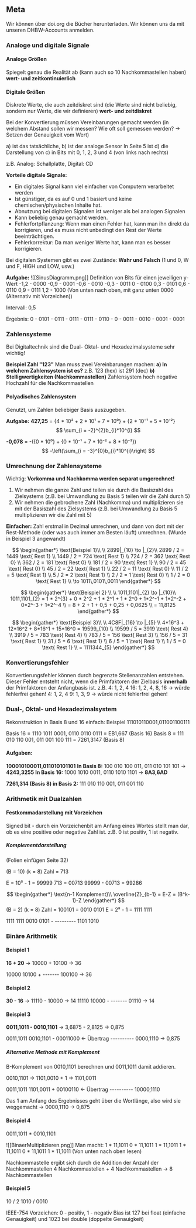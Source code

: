 ## Meta
Wir können über doi.org die Bücher herunterladen. Wir können uns da mit unseren DHBW-Accounts anmelden.

### Analoge und digitale Signale
#### Analoge Größen 
Spiegelt genau die Realität ab (kann auch so 10 Nachkommastellen haben) **wert- und zeitkontinuierlich**
#### Digitale Größen 
Diskrete Werte, die auch zeitdiskret sind (die Werte sind nicht beliebig, sondern nur Werte, die wir definieren) **wert- und zeitdiskret**

Bei der Konvertierung müssen Vereinbarungen gemacht werden (in welchem Abstand sollen wir messen? Wie oft soll gemessen werden? -> Setzen der Genauigkeit vom Wert)

a) ist das tatsächliche, b) ist der analoge Sensor
In Seite 5 ist d) die Darstellung von c) in Bits mit 0, 1, 2, 3 und 4 (von links nach rechts)

z.B. Analog: Schallplatte, Digital: CD

**Vorteile digitale Signale:**
- Ein digitales Signal kann viel einfacher von Computern verarbeitet werden
- Ist günstiger, da es auf 0 und 1 basiert und keine chemischen/physischen Inhalte hat.
- Abnutzung bei digitalen Signalen ist weniger als bei analogen Signalen
- Kann beliebig genau gemacht werden.
- Fehlerfortpflanzung: Wenn man einen Fehler hat, kann man ihn direkt da korrigieren, und es muss nicht unbedingt den Rest der Werte beeinträchtigen.
- Fehlerkorrektur: Da man weniger Werte hat, kann man es besser korrigieren.

Bei digitalen Systemen gibt es zwei Zustände: **Wahr und Falsch** (1 und 0, W und F, HIGH und LOW, usw.)

**Aufgabe:**
![[SinusDiagramm.png]]
Definition von Bits für einen jeweiligen y-Wert
-1,2 - 0000
-0,9 - 0001
-0,6 - 0010
-0,3 - 0011
0 - 0100
0,3 - 0101
0,6 - 0110
0,9 - 0111
1,2 - 1000
(Von unten nach oben, mit ganz unten 0000 (Alternativ mit Vorzeichen))

Intervall: 0,5

Ergebnis: 
0 - 0101 - 0111 - 0111 - 0111 - 0110 - 0 - 0011 - 0010 - 0001 - 0001

### Zahlensysteme
Bei Digitaltechnik sind die Dual- Oktal- und Hexadezimalsysteme sehr wichtig!

**Beispiel Zahl "123"**
Man muss zwei Vereinbarungen machen:
**a) In welchem Zahlensystem ist es?**
z.B. 123 (hex) ist 291 (dec)
**b) Stelligwertigkeiten (Nachkommastellen)**
Zahlensystem hoch negative Hochzahl für die Nachkommastellen
#### Polyadisches Zahlensystem
Genutzt, um Zahlen beliebiger Basis auszugeben.

**Aufgabe:**
**427,25** 
\= {4 \* 10² + 2 \* 10¹ + 7 \* 10⁰} + {2 \* 10⁻¹ + 5 \* 10⁻²}
$$
\sum_{i = -2}^{2}b_{i}*10^{i}
$$

**-0,078**
\= -({0 \* 10⁰} + {0 \* 10⁻¹ + 7 \* 10⁻² + 8 \* 10⁻³})
$$
-\left(\sum_{i = -3}^{0}b_{i}*10^{i}\right)
$$
### Umrechnung der Zahlensysteme
Wichtig: 
**Vorkomma und Nachkomma werden separat umgerechnet!**

1. Wir nehmen die ganze Zahl und teilen sie durch die Basiszahl des Zielsystems (z.B. bei Umwandlung zu Basis 5 teilen wir die Zahl durch 5)
2. Wir nehmen die gebrochene Zahl (Nachkomma) und multiplizieren sie mit der Basiszahl des Zielsystems (z.B. bei Umwandlung zu Basis 5 multiplizieren wir die Zahl mit 5)

**Einfacher:** 
Zahl erstmal in Dezimal umrechnen, und dann von dort mit der Rest-Methode (oder was auch immer am Besten läuft) umrechnen. (Wurde in Beispiel 3 angewandt)

$$
\begin{gather*}
\text{Beispiel 1}\\
\\
2899|_{10} \to |_{2}\\
2899 / 2 = 1449 \text{ Rest 1} \\
1449 / 2 = 724 \text{ Rest 1} \\
724 / 2 = 362 \text{ Rest 0} \\
362 / 2 = 181 \text{ Rest 0} \\
181 / 2 = 90 \text{ Rest 1} \\
90 / 2 = 45 \text{ Rest 0} \\
45 / 2 = 22 \text{ Rest 1} \\
22 / 2 = 11 \text{ Rest 0} \\
11 / 2 = 5 \text{ Rest 1} \\
5 / 2 = 2 \text{ Rest 1} \\
2 / 2 = 1 \text{ Rest 0} \\
1 / 2 = 0 \text{ Rest 1} \\
\to 1011\,0101\,0011
\end{gather*}
$$

$$
\begin{gather*}
\text{Beispiel 2} \\
\\
1011,1101|_{2} \to |_{10}\\
1011,1101_{2} = 1 * 2^{3} + 0 * 2^2 + 1 * 2^1 + 1 * 2^0 + 1*2^-1 + 1*2^-2 + 0*2^-3 + 1*2^-4 \\
= 8 + 2 + 1 + 0,5 + 0,25 + 0,0625 \\
= 11,8125
\end{gather*}
$$

$$
\begin{gather*}
\text{Beispiel 3}\\
\\
4C8F|_{16} \to |_{5} \\
4*16^3 + 12*16^2 + 8*16^1 + 15*16^0 = 19599_{10} \\
19599 / 5 = 3919 \text{ Rest 4} \\
3919 / 5 = 783 \text{ Rest 4} \\
783 / 5 = 156 \text{ Rest 3} \\
156 / 5 = 31 \text{ Rest 1} \\
31 / 5 = 6 \text{ Rest 1} \\
6 / 5 = 1 \text{ Rest 1} \\
1 / 5 = 0 \text{ Rest 1} \\
= 1111344_{5}
\end{gather*}
$$
### Konvertierungsfehler
Konvertierungsfehler können durch begrenzte Stellenanzahlen entstehen.
Dieser Fehler entsteht nicht, wenn die Primfaktoren der Zielbasis **innerhalb** der Primfaktoren der Anfangbasis ist. 
z.B. 
4: 1, 2, 4
16: 1, 2, 4, 8, 16 
-> würde fehlerfrei gehen!
4: 1, 2, 4
9: 1, 3, 9 
-> würde nicht fehlerfrei gehen!

### Dual-, Oktal- und Hexadezimalsystem
Rekonstruktion in Basis 8 und 16 einfach:
Beispiel 111010110001,011001100111

Basis 16 = 1110 1011 0001, 0110 0110 0111 = EB1,667 (Basis 16)
Basis 8 = 111 010 110 001, 011 001 100 111 = 7261,3147 (Basis 8)
#### Aufgaben:
**100010100011,011010101101**
**In Basis 8:**
100 010 100 011, 011 010 101 101 -> **4243,3255**
**In Basis 16:**
1000 1010 0011, 0110 1010 1101 -> **8A3,6AD**

**7261,314 (Basis 8) in Basis 2:**
111 010 110 001, 011 001 110

### Arithmetik mit Dualzahlen
#### Festkommadarstellung mit Vorzeichen
Signed bit - durch ein Vorzeichenbit am Anfang eines Wortes stellt man dar, ob es eine positive oder negative Zahl ist. z.B. 0 ist positiv, 1 ist negativ.
##### Komplementdarstellung
(Folien einfügen Seite 32)

(B = 10) (k = 8)
Zahl = 713

E = 10⁵ - 1 = 99999
713 = 00713
99999 - 00713 = 99286

$$
\begin{gather*}
\text{n-1 Komplement}\\
\overline{Z}_{b-1} = E-Z = (B^k-1)-Z
\end{gather*}
$$
(B = 2) (k = 8)
Zahl = 100101 = 0010 0101
E = 2⁸ - 1 = 1111 1111

1111 1111 
0010 0101 -
\---------
1101 1010
### Binäre Arithmetik
#### Beispiel 1
**16 + 20** -> 10000 + 10100 -> 36

 10000
 10100 +
\-------
100100 -> 36
#### Beispiel 2
**30 - 16** -> 11110 - 10000 -> 14
  11110
10000 -
\-------
 01110 -> 14
#### Beispiel 3
**0011,1011 - 0010,1101** -> 3,6875 - 2,8125 -> 0,875

0011,1011
0010,1101 -
00011000 <- Übertrag
\----------
0000,1110 -> 0,875

##### Alternative Methode mit Komplement 
B-Komplement von 0010,1101 berechnen und 0011,1011 damit addieren.

0010,1101 -> 1101,0010 + 1 -> 1101,0011

0011,1011
1101,0011 +
00100110 <- Übertrag
\----------
10000,1110

Das 1 am Anfang des Ergebnisses geht über die Wortlänge, also wird sie weggemacht
-> 0000,1110 -> 0,875
#### Beispiel 4
0011,1011 \* 0010,1101

![[BinaerMultiplizieren.png]]
Man macht:
1 \* 11,1011 
0 \* 11,1011
1 \* 11,1011 
1 \* 11,1011 
0 \* 11,1011 
1 \* 11,1011 
(Von unten nach oben lesen)

Nachkommastelle ergibt sich durch die Addition der Anzahl der Nachkommastellen
4 Nachkommastellen + 4 Nachkommastellen -> 8 Nachkommastellen
#### Beispiel 5
10 / 2
1010 / 0010

IEEE-754
Vorzeichen: 0 - positiv, 1 - negativ
Bias ist 127 bei float (einfache Genauigkeit) und 1023 bei double (doppelte Genauigkeit)